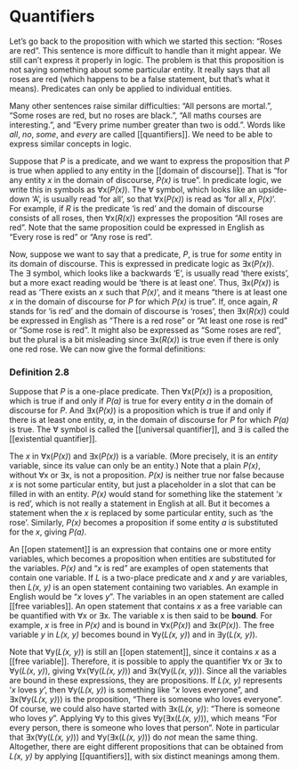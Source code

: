 # Quantifiers
Let’s go back to the proposition with which we started this section: “Roses are red”. This sentence is more difficult to handle than it might appear. We still can’t express it properly in logic. The problem is that this proposition is not saying something about some particular entity. It really says that all roses are red (which happens to be a false statement, but that’s what it means). Predicates can only be applied to individual entities.

Many other sentences raise similar difficulties: “All persons are mortal.”, “Some roses are red, but no roses are black.”, “All maths courses are interesting.”, and “Every prime number greater than two is odd.”. Words like *all*, *no*, *some*, and *every* are called [[quantifiers]]. We need to be able to express similar concepts in logic.

Suppose that *P* is a predicate, and we want to express the proposition that *P* is true when applied to any entity in the [[domain of discourse]]. That is “for any entity *x* in the domain of discourse, *P(x)* is true”. In predicate logic, we write this in symbols as $\forall$x(*P(x)*). The $\forall$ symbol, which looks like an upside-down ‘A’, is usually read ‘for all’, so that $\forall$x(*P(x)*) is read as ‘for all *x*, *P(x)*’. For example, if *R* is the predicate ‘is red’ and the domain of discourse consists of all roses, then $\forall$x(*R(x)*) expresses the proposition “All roses are red”. Note that the same proposition could be expressed in English as “Every rose is red” or “Any rose is red”.

Now, suppose we want to say that a predicate, *P*, is true for *some* entity in its domain of discourse. This is expressed in predicate logic as $\exists$x(*P(x)*). The $\exists$ symbol, which looks like a backwards ‘E’, is usually read ‘there exists’, but a more exact reading would be ‘there is at least one’. Thus, $\exists$x(*P(x)*) is read as ‘There exists an *x* such that *P(x)*’, and it means “there is at least one
*x* in the domain of discourse for *P* for which *P(x)* is true”. If, once again, *R* stands for ‘is red’ and the domain of discourse is ‘roses’, then $\exists$x(*R(x)*) could be expressed in English as “There is a red rose” or “At least one rose is red” or “Some rose is red”. It might also be expressed as “Some roses are red”, but the plural is a bit misleading since $\exists$x(*R(x)*) is true even if there is only one red rose. We can now give the formal definitions:

### Definition 2.8
Suppose that *P* is a one-place predicate. Then $\forall$x(*P(x)*) is a proposition, which is true if and only if *P(a)* is true for every entity *a* in the domain of discourse for *P*. And $\exists$x(*P(x)*) is a proposition which is true if and only if there is at least one entity, *a*, in the domain of discourse for *P* for which *P(a)* is true. The $\forall$ symbol is called the [[universal quantifier]], and $\exists$ is called the [[existential quantifier]].

The *x* in $\forall$x(*P(x)*) and $\exists$x(*P(x)*) is a variable. (More precisely, it is an *entity* variable, since its value can only be an entity.) Note that a plain *P(x)*, without $\forall$x or $\exists$x, is not a proposition. *P(x)* is neither true nor false because *x* is not some particular entity, but just a placeholder in a slot that
can be filled in with an entity. *P(x)* would stand for something like the statement ‘*x* is red’, which is not really a statement in English at all. But it becomes a statement when the *x* is replaced by some particular entity, such as ‘the rose’. Similarly, *P(x)* becomes a proposition if some entity *a* is
substituted for the *x*, giving *P(a)*.

An [[open statement]] is an expression that contains one or more entity variables, which becomes a proposition when entities are substituted for the variables. *P(x)* and “*x* is red” are examples of open statements that contain one variable. If *L* is a two-place predicate and *x* and *y* are variables, then *L(x, y)* is an open statement containing two variables. An example in English would be “*x* loves *y*”. The variables in an open statement are called [[free variables]]. An open statement that contains *x* as a free variable can be quantified with $\forall$x or $\exists$x. The variable x is then said to be **bound**. For example, *x* is free in *P(x)* and is bound in $\forall$x(*P(x)*) and $\exists$x(*P(x)*). The free variable *y* in *L(x, y)* becomes bound in $\forall$y(*L(x, y)*) and in $\exists$y(*L(x, y)*).

Note that $\forall$y(*L(x, y)*) is still an [[open statement]], since it contains *x* as a [[free variable]]. Therefore, it is possible to apply the quantifier $\forall$x or $\exists$x to $\forall$y(*L(x, y)*), giving $\forall$x($\forall$y(*L(x, y)*)) and $\exists$x($\forall$y(*L(x, y)*)). Since all the variables are bound in these expressions, they are propositions. If *L(x, y)* represents ‘*x* loves *y*’, then $\forall$y(*L(x, y)*) is something like “*x* loves everyone”, and $\exists$x($\forall$y(*L(x, y)*)) is the proposition, “There is someone who loves everyone”. Of course, we could also have started with $\exists$x(*L(x, y)*): “There is someone who loves *y*”. Applying $\forall$y to this gives $\forall$y($\exists$x(*L(x, y)*)), which means “For every person, there is someone who loves that person”. Note in particular that $\exists$x($\forall$y(*L(x, y)*)) and $\forall$y($\exists$x(*L(x, y)*)) do *not* mean the same thing. Altogether, there are eight different propositions that can be obtained from *L(x, y)* by applying [[quantifiers]], with six distinct meanings among them.

